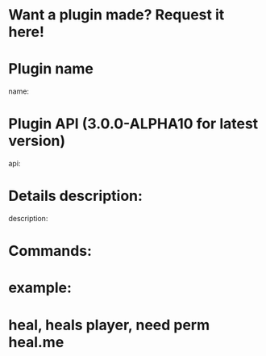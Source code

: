 # Want a plugin made? Request it here!

# Plugin name
name: 

# Plugin API (3.0.0-ALPHA10 for latest version)
api: 

# Details description:
description: 

# Commands:
# example:
# heal, heals player, need perm heal.me
